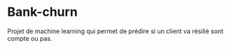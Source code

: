 # Bank-churn
Projet de machine learning qui permet de prédire si un client va résilié sont compte ou pas.
